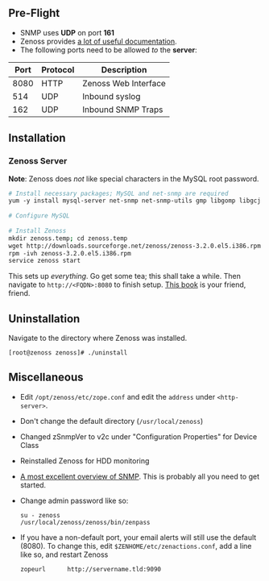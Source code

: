 Pre-Flight
----------

*   SNMP uses **UDP** on port **161**
*   Zenoss provides [a lot of useful
    documentation](http://community.zenoss.org/community/documentation/official_documentation?view=overview).
*   The following ports need to be allowed *to* the **server**:

| Port | Protocol |     Description      |
|------|----------|----------------------|
| 8080 | HTTP     | Zenoss Web Interface |
|  514 | UDP      | Inbound syslog       |
|  162 | UDP      | Inbound SNMP Traps   |

Installation
------------

### Zenoss Server

**Note**: Zenoss does *not* like special characters in the MySQL root
password.

```bash
# Install necessary packages; MySQL and net-snmp are required  
yum -y install mysql-server net-snmp net-snmp-utils gmp libgomp libgcj liberation-fonts  
  
# Configure MySQL  
  
# Install Zenoss  
mkdir zenoss.temp; cd zenoss.temp  
wget http://downloads.sourceforge.net/zenoss/zenoss-3.2.0.el5.i386.rpm
rpm -ivh zenoss-3.2.0.el5.i386.rpm  
service zenoss start
```

This sets up *everything*. Go get some tea; this shall take a
while. Then navigate to `http://<FQDN>:8080` to finish setup. [This
book](http://www.amazon.com/Zenoss-Core-Network-System-Monitoring/dp/1849511586)
is your friend, friend.

Uninstallation
--------------

Navigate to the directory where Zenoss was installed.

    [root@zenoss zenoss]# ./uninstall

Miscellaneous
-------------

*   Edit `/opt/zenoss/etc/zope.conf` and edit the `address` under `<http-server>`.
*   Don't change the default directory (`/usr/local/zenoss`)
*   Changed zSnmpVer to v2c under "Configuration Properties" for Device Class
*   Reinstalled Zenoss for HDD monitoring
*   [A most excellent overview of SNMP](http://www.linuxhomenetworking.com/wiki/index.php/Quick_HOWTO_:_Ch22_:_Monitoring_Server_Performance#SNMP_Version_3).
    This is probably all you need to get started.
*   Change admin password like so:

        su - zenoss  
        /usr/local/zenoss/zenoss/bin/zenpass

*   If you have a non-default port, your email alerts will still use the
    default (8080). To change this, edit `$ZENHOME/etc/zenactions.conf`,
    add a line like so, and restart Zenoss

        zopeurl      http://servername.tld:9090

